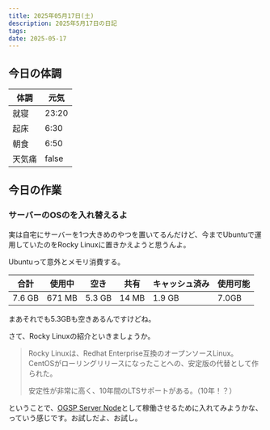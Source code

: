 ```yaml
---
title: 2025年05月17日(土)
description: 2025年5月17日の日記
tags: 
date: 2025-05-17
---
```


## 今日の体調

| 体調  | 元気    |
| --- | ----- |
| 就寝  | 23:20 |
| 起床  | 6:30  |
| 朝食  | 6:50  |
| 天気痛 | false |

## 今日の作業
### サーバーのOSのを入れ替えるよ
実は自宅にサーバーを1つ大きめのやつを置いてるんだけど、今までUbuntuで運用していたのをRocky Linuxに置きかえようと思うんよ。

Ubuntuって意外とメモリ消費する。

| 合計     | 使用中    | 空き     | 共有    | キャッシュ済み | 使用可能  |
| ------ | ------ | ------ | ----- | ------- | ----- |
| 7.6 GB | 671 MB | 5.3 GB | 14 MB | 1.9 GB  | 7.0GB |

まあそれでも5.3GBも空きあるんですけどね。

さて、Rocky Linuxの紹介といきましょうか。

> Rocky Linuxは、Redhat Enterprise互換のオープンソースLinux。CentOSがローリングリリースになったことへの、安定版の代替として作られた。
> 
> 安定性が非常に高く、10年間のLTSサポートがある。（10年！？）

ということで、[OGSP Server Node](../../okayugroup/OGSP/server/OGSP%20Server%20Node.md)として稼働させるために入れてみようかな、っていう感じです。お試しだよ、お試し。